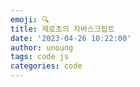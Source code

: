 ```yaml
---
emoji: 🔍
title: 제로초의 자바스크립트
date: '2023-04-26 10:22:00'
author: unoung
tags: code js
categories: code 
---
```


<br/>
<br/>



